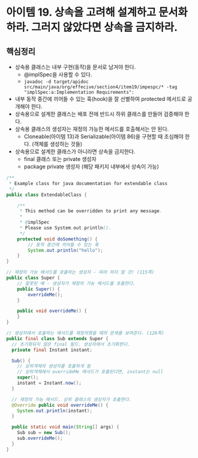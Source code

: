 # 아이템 19. 상속을 고려해 설계하고 문서화하라. 그러지 않았다면 상속을 금지하라.

##  핵심정리
- 상속용 클래스는 내부 구현(동작)을 문서로 남겨야 한다.
  - @implSpec을 사용할 수 있다.
  - `javadoc -d target/apidoc src/main/java/org/effecive/section4/item19/impespc/* -tag "implSpec:a:Implementation Requirements":`
- 내부 동작 중간에 끼어들 수 있는 훅(hook)을 잘 선별하여 protected 메서드로 공개해야 한다.
- 상속용으로 설계한 클래스는 배포 전에 반드시 하위 클래스를 만들어 검증해야 한다.
- 상속용 클래스의 생성자는 재정의 가능한 메서드를 호출해서는 안 된다.
  - Cloneable(아이템 13)과 Serializable(아이템 86)을 구현할 때 조심해야 한다. (객체를 생성하는 것들)
- 상속용으로 설계한 클래스가 아니라면 상속을 금지한다.
  - final 클래스 또는 private 생성자
  - package private 생성자 (해당 패키지 내부에서 상속이 가능)

```java
/**
 * Example class for java documentation for extendable class
 */
public class ExtendableClass {

    /**
     * This method can be overridden to print any message.
     *
     * @implSpec
     * Please use System.out.println().
     */
    protected void doSomething() {
        // 동작 중간에 끼어들 수 있는 훅
        System.out.println("hello");
    }
}
```

```java
// 재정의 가능 메서드를 호출하는 생성자 - 따라 하지 말 것! (115쪽)
public class Super {
    // 잘못된 예 - 생성자가 재정의 가능 메서드를 호출한다.
    public Super() {
        overrideMe();
    }

    public void overrideMe() {
    }
}
```

```java
// 생성자에서 호출하는 메서드를 재정의했을 때의 문제를 보여준다. (126쪽)
public final class Sub extends Super {
  // 초기화되지 않은 final 필드. 생성자에서 초기화한다.
  private final Instant instant;

  Sub() {
    // 상위객체의 생성자를 호출하게 됨
    // 상위객체에서 overrideMe 메서드가 호출된다면, instant는 null
    super();
    instant = Instant.now();
  }

  // 재정의 가능 메서드. 상위 클래스의 생성자가 호출한다.
  @Override public void overrideMe() {
    System.out.println(instant);
  }

  public static void main(String[] args) {
    Sub sub = new Sub();
    sub.overrideMe();
  }
}
```